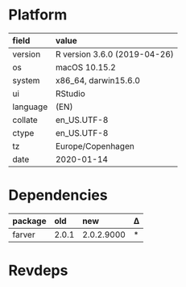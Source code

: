 # Platform

|field    |value                        |
|:--------|:----------------------------|
|version  |R version 3.6.0 (2019-04-26) |
|os       |macOS  10.15.2               |
|system   |x86_64, darwin15.6.0         |
|ui       |RStudio                      |
|language |(EN)                         |
|collate  |en_US.UTF-8                  |
|ctype    |en_US.UTF-8                  |
|tz       |Europe/Copenhagen            |
|date     |2020-01-14                   |

# Dependencies

|package |old   |new        |Δ  |
|:-------|:-----|:----------|:--|
|farver  |2.0.1 |2.0.2.9000 |*  |

# Revdeps

